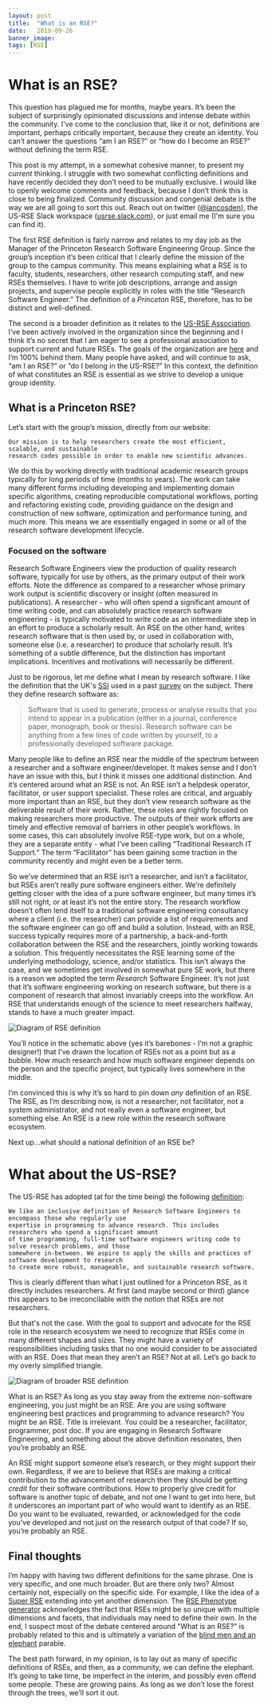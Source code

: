 ```yaml
---
layout: post
title:  "What is an RSE?"
date:   2019-09-26
banner_image:
tags: [RSE]
---
```


# What is an RSE?

This question has plagued me for months, maybe years.  It’s been the subject of surprisingly opinionated discussions and intense debate within the community.  I've come to the conclusion that, like it or not, definitions are important, perhaps critically important, because they create an identity.  You can’t answer the questions “am I an RSE?” or “how do I become an RSE?” without defining the term RSE.

This post is my attempt, in a somewhat cohesive manner, to present my _current_ thinking.  I struggle with two somewhat conflicting definitions and have recently decided they don’t need to be mutually exclusive.  I would like to openly welcome comments and feedback, because I don’t think this is close to being finalized.   Community discussion and congenial debate is the way we are all going to sort this out.  Reach out on twitter ([@iancosden](https://twitter.com/iancosden)), the US-RSE Slack workspace ([usrse.slack.com](https://usrse.slack.com)), or just email me (I'm sure you can find it).

The first RSE definition is fairly narrow and relates to my day job as the Manager of the Princeton Research Software Engineering Group.  Since the group’s inception it’s been critical that I clearly define the mission of the group to the campus community.  This means explaining what a RSE is to faculty, students, researchers, other research computing staff, and new RSEs themselves.  I have to write job descriptions, arrange and assign projects, and supervise people explicitly in roles with the title “Research Software Engineer.”  The definition of a _Princeton_ RSE, therefore, has to be distinct and well-defined.

The second is a broader definition as it relates to the [US-RSE Association](https://us-rse.org).  I’ve been actively involved in the organization since the beginning and I think it’s no secret that I am eager to see a professional association to support current and future RSEs.  The goals of the organization are [here](https://us-rse.org/mission) and I’m 100% behind them.  Many people have asked, and will continue to ask, “am I an RSE?” or “do I belong in the US-RSE?”  In this context, the definition of what constitutes an RSE is essential as we strive to develop a unique group identity.


## What is a Princeton RSE?

Let’s start with the group’s mission, directly from our website:  

    Our mission is to help researchers create the most efficient, scalable, and sustainable
    research codes possible in order to enable new scientific advances.

We do this by working directly with traditional academic research groups typically for long periods of time (months to years). The work can take many different forms including developing and implementing domain specific algorithms, creating reproducible computational workflows,  porting and refactoring existing code, providing guidance on the design and construction of new software, optimization and performance tuning, and much more.  This means we are essentially engaged in some or all of the research software development lifecycle.

### Focused on the software

Research Software Engineers view the production of quality research software, typically for use by others, as the primary output of their work efforts. Note the difference as compared to a researcher whose primary work output is scientific discovery or insight (often measured in publications). A researcher - who will often spend a significant amount of time writing code, and can absolutely practice research software engineering - is typically motivated to write code as an intermediate step in an effort to produce a scholarly result.  An RSE on the other hand, writes research software that is then used by, or used in collaboration with, someone else (i.e. a researcher) to produce that scholarly result.  It’s something of a subtle difference, but the distinction has important implications.  Incentives and motivations will necessarily be different.

Just to be rigorous, let me define what I mean by research software.  I like the definition that the UK's [SSI](https://www.software.ac.uk/) used in a past [survey](https://www.software.ac.uk/blog/2014-12-04-its-impossible-conduct-research-without-software-say-7-out-10-uk-researchers) on the subject.  There they define research software as:
> Software that is used to generate, process or analyse results that you intend to appear in a publication (either in a journal, conference paper, monograph, book or thesis). Research software can be anything from a few lines of code written by yourself, to a professionally developed software package.

Many people like to define an RSE near the middle of the spectrum between a researcher and a software engineer/developer.  It makes sense and I don’t have an issue with this, but I think it misses one additional distinction.  And it’s centered around what an RSE is not.  An RSE isn’t a helpdesk operator, facilitator, or user support specialist.  These roles are critical, and arguably more important than an RSE, but they don’t view research software as the deliverable result of their work.  Rather, these roles are rightly focused on making researchers more productive.   The outputs of their work efforts are timely and effective removal of barriers in other people’s workflows.  In some cases, this can absolutely involve RSE-type work, but on a whole, they are a separate entity - what I’ve been calling “Traditional Research IT Support.”  The term “Facilitator” has been gaining some traction in the community recently and might even be a better term.

So we’ve determined that an RSE isn’t a researcher, and isn’t a facilitator, but RSEs aren’t really pure software engineers either.  We’re definitely getting closer with the idea of a pure software engineer, but many times it’s still not right, or at least it’s not the entire story.  The research workflow doesn’t often lend itself to a traditional software engineering consultancy where a client (i.e. the researcher) can provide a list of requirements and the software engineer can go off and build a solution.  Instead, with an RSE, success typically requires more of a partnership, a back-and-forth collaboration between the RSE and the researchers, jointly working towards a solution. This frequently necessitates the RSE learning some of the underlying methodology, science, and/or statistics. This isn’t always the case, and we sometimes get involved in somewhat pure SE work, but there is a reason we adopted the term _Research_ Software Engineer.  It’s not just that it’s software engineering working on research software, but there is a component of research that almost invariably creeps into the workflow. An RSE that understands enough of the science to meet researchers halfway, stands to have a much greater impact.

![Diagram of RSE definition](/assets/images/posts/2019/RSE-diagram.png)


You’ll notice in the schematic above (yes it’s barebones - I’m not a graphic designer!) that I’ve drawn the location of RSEs not as a point but as a bubble.  How much research and how much software engineer depends on the person and the specific project, but typically lives somewhere in the middle.

I’m convinced this is why it’s so hard to pin down *any* definition of an RSE.  The RSE, as I’m describing now, is not a researcher, not facilitator, not a system administrator, and not really even a software engineer, but something else.  An RSE is a new role within the research software ecosystem.


Next up...what should a national definition of an RSE be?


# What about the US-RSE?

The US-RSE has adopted (at for the time being) the following [definition](https://us-rse.org/what-is-an-rse/):

    We like an inclusive definition of Research Software Engineers to encompass those who regularly use
    expertise in programming to advance research. This includes researchers who spend a significant amount
    of time programming, full-time software engineers writing code to solve research problems, and those
    somewhere in-between. We aspire to apply the skills and practices of software development to research
    to create more robust, manageable, and sustainable research software.

This is clearly different than what I just outlined for a Princeton RSE, as it directly includes researchers.  At first (and maybe second or third) glance this appears to be irreconcilable with the notion that RSEs are *not* researchers.  

But that's not the case.  With the goal to support and advocate for the RSE role in the research ecosystem we need to recognize that RSEs come in many different shapes and sizes. They might have a variety of responsibilities including tasks that no one would consider to be associated with an RSE.  Does that mean they aren’t an RSE? Not at all.  Let’s go back to my overly simplified triangle.  

![Diagram of broader RSE definition](/assets/images/posts/2019/US-RSE-diagram.png)


What is an RSE?  As long as you stay away from the extreme non-software engineering, you just might be an RSE.  Are you are using software engineering best practices and programming to advance research?  You might be an RSE.  Title is irrelevant.  You could be a researcher, facilitator, programmer, post doc.  If you are engaging in Research Software Engineering, and something about the above definition resonates, then you’re probably an RSE.

An RSE might support someone else’s research, or they might support their own.  Regardless, if we are to believe that RSEs are making a critical contribution to the advancement of research then they should be getting *credit* for their software contributions.  How to properly give credit for software is another topic of debate, and not one I want to get into here, but it underscores an important part of who would want to identify as an RSE.  Do you want to be evaluated, rewarded, or acknowledged for the code you’ve developed and not just on the research output of that code?  If so, you’re probably an RSE.



## Final thoughts

I’m happy with having two different definitions for the same phrase.  One is very specific, and one much broader.  But are there only two?  Almost certainly not, especially on the specific side.  For example, I like the idea of a [Super RSE](https://danielskatzblog.wordpress.com/2019/07/12/super-rses-combining-research-and-service-in-three-dimensions-of-research-software-engineering/) extending into yet another dimension. The [RSE Phenotype generator](https://us-rse.org/rse-phenotype/) acknowledges the fact that RSEs might be so unique with multiple dimensions and facets, that individuals may need to define their own. In the end, I suspect most of the debate centered around "What is an RSE?" is probably related to this and is ultimately a variation of the [blind men and an elephant](https://en.wikipedia.org/wiki/Blind_men_and_an_elephant) parable.  

The best path forward, in my opinion, is to lay out as many of specific definitions of RSEs, and then, as a community, we can define the elephant.  It’s going to take time, be imperfect in the interim, and possibly even offend some people.  These are growing pains.  As long as we don’t lose the forest through the trees, we’ll sort it out.
